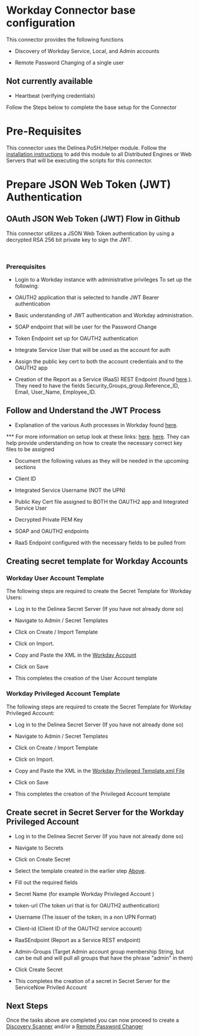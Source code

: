 # Workday Connector base configuration

  

This connector provides the following functions

  

- Discovery of Workday Service, Local, and Admin accounts

- Remote Password Changing of a single user

  

## Not currently available


- Heartbeat (verifying credentials)

  

Follow the Steps below to complete the base setup for the Connector


# Pre-Requisites   
This connector uses the Delinea.PoSH.Helper module. Follow the [installation instructions](../../Helper/readme.md) to add this module to all Distributed Engines or Web Servers that will be executing the scripts for this connector. 


# Prepare JSON Web Token (JWT) Authentication

  

## OAuth JSON Web Token (JWT) Flow in Github

  

This connector utilizes a JSON Web Token authentication by using a decrypted RSA 256 bit private key to sign the JWT.

​

### Prerequisites

  

- Login to a Workday instance with administrative privileges To set up the following:

- OAUTH2 application that is selected to handle JWT Bearer authentication

- Basic understanding of JWT authentication and Workday administration.

- SOAP endpoint that will be user for the Password Change

- Token Endpoint set up for OAUTH2 authentication

- Integrate Service User that will be used as the account for auth

- Assign the public key cert to both the account credentials and to the OAUTH2 app

- Creation of the Report as a Service (RaaS) REST Endpoint (found [here](https://community.workday.com/sites/default/files/file-hosting/restapi/index.html).). They need to have the fields Security_Groups_group.Reference_ID, Email, User_Name, Employee_ID.
  

## Follow and Understand the JWT Process

  

- Explanation of the various Auth processes in Workday found [here](https://community.workday.com/auth).

  

*** For more information on setup look at these links: 
[here](https://community.workday.com/node/628676).
[here](https://community.workday.com/node/752269).
They can help provide understanding on how to create the necessary correct key files to be assigned
  

- Document the following values as they will be needed in the upcoming sections

- Client ID

- Integrated Service Username (NOT the UPN)

- Public Key Cert file assigned to BOTH the OAUTH2 app and Integrated Service User

- Decrypted Private PEM Key

- SOAP and OAUTH2 endpoints

- RaaS Endpoint configured with the necessary fields to be pulled from
  
 

## Creating secret template for Workday Accounts

  

### Workday User Account Template

  

The following steps are required to create the Secret Template for Workday Users:

  

- Log in to the Delinea Secret Server (If you have not already done so)

- Navigate to Admin / Secret Templates

- Click on Create / Import Template

- Click on Import.

- Copy and Paste the XML in the [Workday Account](./Templates/Workday%20Account.xml)

- Click on Save

- This completes the creation of the User Account template

  

### Workday Privileged Account Template

  

The following steps are required to create the Secret Template for Workday Privileged Account:

  

- Log in to the Delinea Secret Server (If you have not already done so)

- Navigate to Admin / Secret Templates

- Click on Create / Import Template

- Click on Import.

- Copy and Paste the XML in the [Workday Privileged Template.xml File](./Templates/Workday%20Privileged%20Account%20JWT.xml)

- Click on Save

- This completes the creation of the Privileged Account template

  
  

## Create secret in Secret Server for the Workday Privileged Account

- Log in to the Delinea Secret Server (If you have not already done so)

- Navigate to Secrets

- Click on Create Secret

- Select the template created in the earlier step [Above](#creating-secret-template-for-workday-accounts).

- Fill out the required fields

- Secret Name (for example Workday Privileged Account )

- token-url (The token uri that is for OAUTH2 authentication)


- Username (The issuer of the token; in a non UPN Format)

- Client-id (Client ID of the OAUTH2 service account)

- RaaSEndpoint (Report as a Service REST endpoint) 

- Admin-Groups (Target Admin account group membership String, but can be null and will pull all groups that have the phrase "admin" in them)

- Click Create Secret

- This completes the creation of a secret in Secret Server for the ServiceNow Priviled Account

  

## Next Steps

  

Once the tasks above are completed you can now proceed to create a [Discovery Scanner](./Discovery/readme.md) and/or a [Remote Password Changer](./Remote%20Password%20Changer/readme.md)